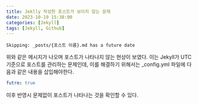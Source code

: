 ```yaml
---
title: Jeklly 작성한 포스트가 보이지 않는 문제
date: 2023-10-19 15:38:00
categories: [Jekyll]
tags: [Jekyll, Github]
---
```


```shell
Skipping: _posts/{포스트 이름}.md has a future date
```

 위와 같은 메시지가 나오며 포스트가 나타나지 않는 현상이 보였다.
이는 Jekyll가 UTC 기준으로 포스트를 관리하는 문제인데, 이를 해결하기 위해서는 _config.yml 파일에 다음과 같은 내용을 삽입해야한다.

```yml
futre: true
```

 이후 반영시 문제없이 포스트가 나타나는 것을 확인할 수 있다.